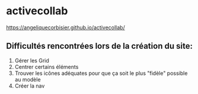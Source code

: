 # activecollab

https://angeliquecorbisier.github.io/activecollab/

## Difficultés rencontrées lors de la création du site: 
1. Gérer les Grid
2. Centrer certains éléments
3. Trouver les icônes adéquates pour que ça soit le plus "fidèle" possible au modèle
4. Créer la nav
